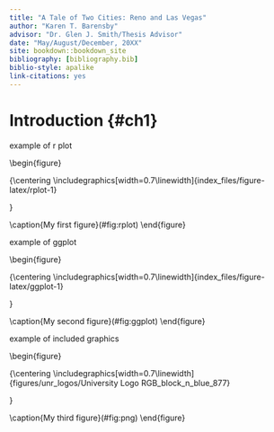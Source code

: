 ```yaml
--- 
title: "A Tale of Two Cities: Reno and Las Vegas"
author: "Karen T. Barensby"
advisor: "Dr. Glen J. Smith/Thesis Advisor"
date: "May/August/December, 20XX"
site: bookdown::bookdown_site
bibliography: [bibliography.bib]
biblio-style: apalike
link-citations: yes
---
```


# Introduction {#ch1}



example of r plot

\begin{figure}

{\centering \includegraphics[width=0.7\linewidth]{index_files/figure-latex/rplot-1} 

}

\caption{My first figure}(\#fig:rplot)
\end{figure}

example of ggplot

\begin{figure}

{\centering \includegraphics[width=0.7\linewidth]{index_files/figure-latex/ggplot-1} 

}

\caption{My second figure}(\#fig:ggplot)
\end{figure}


example of included graphics

\begin{figure}

{\centering \includegraphics[width=0.7\linewidth]{figures/unr_logos/University Logo RGB_block_n_blue_877} 

}

\caption{My third figure}(\#fig:png)
\end{figure}
